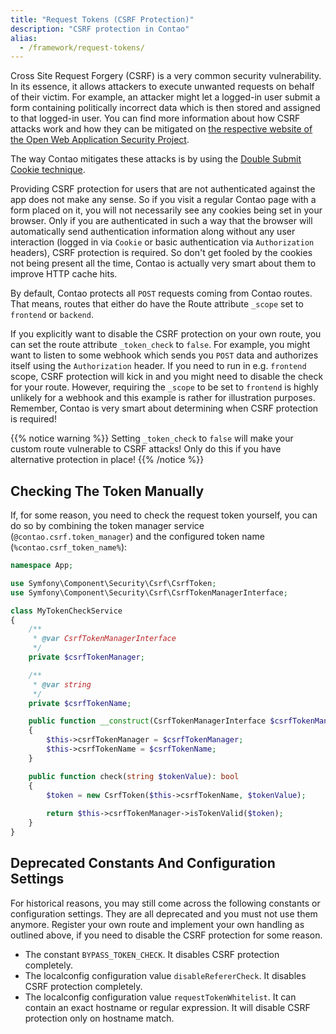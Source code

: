 ```yaml
---
title: "Request Tokens (CSRF Protection)"
description: "CSRF protection in Contao"
alias:
  - /framework/request-tokens/
---
```


Cross Site Request Forgery (CSRF) is a very common security vulnerability. In its essence, it allows attackers to 
execute unwanted requests on behalf of their victim.
For example, an attacker might let a logged-in user submit a form containing politically incorrect data which is
then stored and assigned to that logged-in user.
You can find more information about how CSRF attacks work and how they can be mitigated on [the respective
website of the Open Web Application Security Project][OWASP_CSRF].

The way Contao mitigates these attacks is by using the [Double Submit Cookie technique][OWASP_Double_Submit_Cookie].

Providing CSRF protection for users that are not authenticated against the app does not make any sense. So if you
visit a regular Contao page with a form placed on it, you will not necessarily see any cookies being set in your
browser. Only if you are authenticated in such a way that the browser will automatically send authentication information
along without any user interaction (logged in via `Cookie` or basic authentication  via `Authorization` headers), CSRF
protection is required. So don't get fooled by the cookies not being present all the time, Contao is actually very smart
about them to improve HTTP cache hits.

By default, Contao protects all `POST` requests coming from Contao routes. That means, routes that either do have
the Route attribute `_scope` set to `frontend` or `backend`.

If you explicitly want to disable the CSRF protection on your own route, you can set the route attribute `_token_check`
to `false`.
For example, you might want to listen to some webhook which sends you `POST` data and authorizes itself using the
`Authorization` header. If you need to run in e.g. `frontend` scope, CSRF protection will kick in and you might need
to disable the check for your route.
However, requiring the `_scope` to be set to `frontend` is highly unlikely for a webhook and this example is rather
for illustration purposes.
Remember, Contao is very smart about determining when CSRF protection is required!

{{% notice warning %}}
Setting `_token_check` to `false` will make your custom route vulnerable to CSRF attacks! Only do this if you have
alternative protection in place!
{{% /notice %}}


## Checking The Token Manually

If, for some reason, you need to check the request token yourself, you can do so by combining the token manager
service (`@contao.csrf.token_manager`) and the configured token name (`%contao.csrf_token_name%`): 

```php
namespace App;

use Symfony\Component\Security\Csrf\CsrfToken;
use Symfony\Component\Security\Csrf\CsrfTokenManagerInterface;

class MyTokenCheckService
{
    /**
     * @var CsrfTokenManagerInterface
     */
    private $csrfTokenManager;

    /**
     * @var string
     */
    private $csrfTokenName;

    public function __construct(CsrfTokenManagerInterface $csrfTokenManager, string $csrfTokenName)
    {
        $this->csrfTokenManager = $csrfTokenManager;
        $this->csrfTokenName = $csrfTokenName;
    }

    public function check(string $tokenValue): bool
    {
        $token = new CsrfToken($this->csrfTokenName, $tokenValue);
    
        return $this->csrfTokenManager->isTokenValid($token);
    }
}
```


## Deprecated Constants And Configuration Settings

For historical reasons, you may still come across the following constants or configuration settings.
They are all deprecated and you must not use them anymore. Register your own route and implement your own
handling as outlined above, if you need to disable the CSRF protection for some reason.

* The constant `BYPASS_TOKEN_CHECK`. It disables CSRF protection completely.
* The localconfig configuration value `disableRefererCheck`. It disables CSRF protection completely.
* The localconfig configuration value `requestTokenWhitelist`. It can contain an exact hostname or regular expression.
  It will disable CSRF protection only on hostname match.


[OWASP_CSRF]: https://owasp.org/www-community/attacks/csrf
[OWASP_Double_Submit_Cookie]: https://owasp.org/www-project-cheat-sheets/cheatsheets/Cross-Site_Request_Forgery_Prevention_Cheat_Sheet#double-submit-cookie
